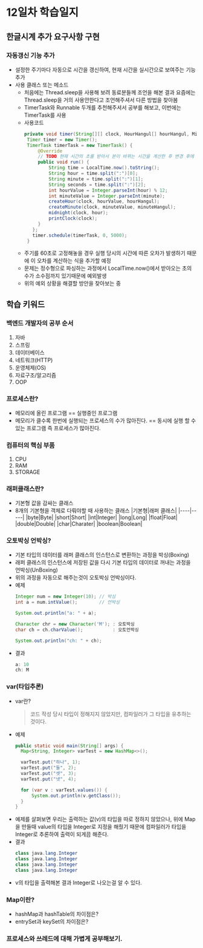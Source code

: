 # 12일차 학습일지

## 한글시계 추가 요구사항 구현

### 자동갱신 기능 추가
  - 설정한 주기마다 자동으로 시간을 갱신하여, 현재 시간을 실시간으로 보여주는 기능 추가
  - 사용 클래스 또는 메소드
       - 처음에는 Thread.sleep을 사용해 보려 동료분들께 조언을 해본 결과 요즘에는 Thread.sleep을 거의 사용안한다고 조언해주셔서 다른 방법을 찾아봄
       - TimerTask와 Runnable 두개를 추천해주셔서 공부를 해보고, 이번에는 TimerTask를 사용
       - 사용코드
         ```java
         private void timer(String[][] clock, HourHangul[] hourHangul, MinuteHangul[] minuteHangul) {
          Timer timer = new Timer();
          TimerTask timerTask = new TimerTask() {
              @Override
              // TODO 현재 시간의 초를 받아서 분이 바뀌는 시간을 계산한 후 변경 후에 1분마다 갱신되는 기능 추가
              public void run() {
                  String time = LocalTime.now().toString();
                  String hour = time.split(":")[0];
                  String minute = time.split(":")[1];
                  String seconds = time.split(":")[2];
                  int hourValue = Integer.parseInt(hour) % 12;
                  int minuteValue = Integer.parseInt(minute);
                  createHour(clock, hourValue, hourHangul);
                  createMinute(clock, minuteValue, minuteHangul);
                  midnight(clock, hour);
                  printClock(clock);
              }
            };
            timer.schedule(timerTask, 0, 5000);
          }
         ```
       - 주기를 60초로 고정해놓을 경우 실행 당시의 시간에 따른 오차가 발생하기 때문에 이 오차를 계산하는 식을 추가할 예정
       - 문제는 정수형으로 파싱하는 과정에서 LocalTime.now()에서 받아오는 초의 수가 소수점까지 있기때문에 예외발생
       - 위의 예외 상황을 해결할 방안을 찾아보는 중

## 학습 키워드

### 백엔드 개발자의 공부 순서
  1. 자바
  2. 스프링
  3. 데이터베이스
  4. 네트워크(HTTP)
  5. 운영체제(OS)
  6. 자료구조/알고리즘
  7. OOP

### 프로세스란?
  - 메모리에 올린 프로그램 == 실행중인 프로그램
  - 메모리가 클수록 한번에 실행되는 프로세스의 수가 많아진다. == 동시에 실행 할 수 있는 프로그램 즉 프로세스가 많아진다.

### 컴퓨터의 핵심 부품
  1. CPU
  2. RAM
  3. STORAGE

### 래퍼클래스란?
  - 기본형 값을 감싸는 클래스
  - 8개의 기본형을 객체로 다뤄야할 때 사용하는 클래스
    |기본형|래퍼 클래스|
    |----|-----|
    |byte|Byte|
    |short|Short|
    |int|Integer|
    |long|Long|
    |float|Float|
    |double|Double|
    |char|Charater|
    |boolean|Boolean|
### 오토박싱 언박싱?
   - 기본 타입의 데이터를 래퍼 클래스의 인스턴스로 변환하는 과정을 박싱(Boxing)
   - 래퍼 클래스의 인스턴스에 저장된 값을 다시 기본 타입의 데이터로 꺼내는 과정을 언박싱(UnBoxing)
   - 위의 과정을 자동으로 해주는것이 오토박싱 언박싱이다.
   - 예제
      ```java
      Integer num = new Integer(10); // 박싱
      int a = num.intValue();        // 언박싱
      
      System.out.println("a: " + a);
      
      Character chr = new Character('M'); : 오토박싱
      char ch = ch.charValue();           : 오토언박싱
      
      System.out.println("ch: " + ch);
      ```
   - 결과
      ```java
      a: 10
      ch: M
      ```
### var(타입추론)
   - var란?
      > 코드 작성 당시 타입이 정해지지 않았지만, 컴파일러가 그 타입을 유추하는 것이다.
   - 예제
      ```java
      public static void main(String[] args) {
        Map<String, Integer> varTest = new HashMap<>();

        varTest.put("하나", 1);
        varTest.put("둘", 2);
        varTest.put("셋", 3);
        varTest.put("넷", 4);

        for (var v : varTest.values()) {
            System.out.println(v.getClass());
        }
      }
      ```
   - 예제를 살펴보면 우리는 출력하는 값(v)의 타입을 따로 정하지 않았으나, 위에 Map을 만들때 value의 타입을 Integer로 지정을 해줬기 때문에 컴파일러가 타입을 Integer로 추론하여 출력이 되게끔 해준다.
   - 결과
      ```java
      class java.lang.Integer
      class java.lang.Integer
      class java.lang.Integer
      class java.lang.Integer
      ```
   - v의 타입을 출력해본 결과 Integer로 나오는걸 알 수 있다.
### Map이란?
  - hashMap과 hashTable의 차이점은?
  - entrySet과 keySet의 차이점은?

### 프로세스와 쓰레드에 대해 가볍게 공부해보기.

